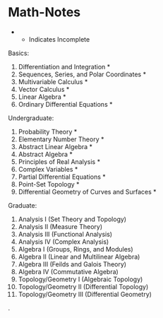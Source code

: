 # Math-Notes

* - Indicates Incomplete


Basics:
1. Differentiation and Integration *
2. Sequences, Series, and Polar Coordinates *
3. Multivariable Calculus *
4. Vector Calculus *
5. Linear Algebra *
6. Ordinary Differential Equations *

Undergraduate:
1. Probability Theory *
1. Elementary Number Theory *
2. Abstract Linear Algebra *
3. Abstract Algebra *
3. Principles of Real Analysis *
4. Complex Variables *
5. Partial Differential Equations *
1. Point-Set Topology *
2. Differential Geometry of Curves and Surfaces *


Graduate:
1. Analysis I (Set Theory and Topology)
2. Analysis II (Measure Theory)
3. Analysis III (Functional Analysis)
4. Analysis IV (Complex Analysis)
5. Algebra I (Groups, Rings, and Modules)
6. Algebra II (Linear and Multilinear Algebra)
7. Algebra III (Feilds and Galois Theory)
8. Algebra IV (Commutative Algebra)
9. Topology/Geometry I (Algebraic Topology)
10. Topology/Geometry II (Differential Topology)
11. Topology/Geometry III (Differential Geometry)
   



   











       

    
  .   













